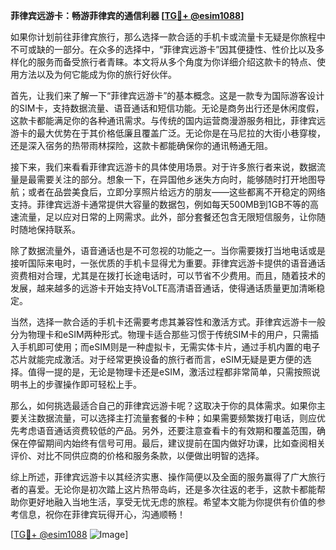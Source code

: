 **菲律宾远游卡：畅游菲律宾的通信利器 [[TG💪+ @esim1088](https://t.me/s/esim1088)]**

如果你计划前往菲律宾旅行，那么选择一款合适的手机卡或流量卡无疑是你旅程中不可或缺的一部分。在众多的选择中，“菲律宾远游卡”因其便捷性、性价比以及多样化的服务而备受旅行者青睐。本文将从多个角度为你详细介绍这款卡的特点、使用方法以及为何它能成为你的旅行好伙伴。

首先，让我们来了解一下“菲律宾远游卡”的基本概念。这是一款专为国际游客设计的SIM卡，支持数据流量、语音通话和短信功能。无论是商务出行还是休闲度假，这款卡都能满足你的各种通讯需求。与传统的国内运营商漫游服务相比，菲律宾远游卡的最大优势在于其价格低廉且覆盖广泛。无论你是在马尼拉的大街小巷穿梭，还是深入宿务的热带雨林探险，这款卡都能确保你的通讯畅通无阻。

接下来，我们来看看菲律宾远游卡的具体使用场景。对于许多旅行者来说，数据流量是最需要关注的部分。想象一下，在异国他乡迷失方向时，能够随时打开地图导航；或者在品尝美食后，立即分享照片给远方的朋友——这些都离不开稳定的网络支持。菲律宾远游卡通常提供大容量的数据包，例如每天500MB到1GB不等的高速流量，足以应对日常的上网需求。此外，部分套餐还包含无限短信服务，让你随时随地保持联系。

除了数据流量外，语音通话也是不可忽视的功能之一。当你需要拨打当地电话或是接听国际来电时，一张优质的手机卡显得尤为重要。菲律宾远游卡提供的语音通话资费相对合理，尤其是在拨打长途电话时，可以节省不少费用。而且，随着技术的发展，越来越多的远游卡开始支持VoLTE高清语音通话，使得通话质量更加清晰稳定。

当然，选择一款合适的手机卡还需要考虑其兼容性和激活方式。菲律宾远游卡一般分为物理卡和eSIM两种形式。物理卡适合那些习惯于传统SIM卡的用户，只需插入手机即可使用；而eSIM则是一种虚拟卡，无需实体卡片，通过手机内置的电子芯片就能完成激活。对于经常更换设备的旅行者而言，eSIM无疑是更方便的选择。值得一提的是，无论是物理卡还是eSIM，激活过程都非常简单，只需按照说明书上的步骤操作即可轻松上手。

那么，如何挑选最适合自己的菲律宾远游卡呢？这取决于你的具体需求。如果你主要关注数据流量，可以选择主打流量套餐的卡种；如果需要频繁拨打电话，则应优先考虑语音通话资费较低的产品。另外，还要注意查看卡的有效期和覆盖范围，确保在停留期间内始终有信号可用。最后，建议提前在国内做好功课，比如查阅相关评价、对比不同供应商的价格和服务条款，以便做出明智的选择。

综上所述，菲律宾远游卡以其经济实惠、操作简便以及全面的服务赢得了广大旅行者的喜爱。无论你是初次踏上这片热带岛屿，还是多次往返的老手，这款卡都能帮助你更好地融入当地生活，享受无忧无虑的旅程。希望本文能为你提供有价值的参考信息，祝你在菲律宾玩得开心，沟通顺畅！

[[TG💪+ @esim1088](https://t.me/s/esim1088) ![Image](https://i.postimg.cc/4NQfJmqS/Snipaste-2025-05-13-00-14-12.png)]